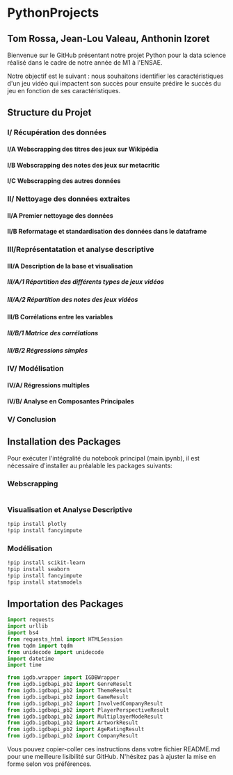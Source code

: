 # PythonProjects
## Tom Rossa, Jean-Lou Valeau, Anthonin Izoret

Bienvenue sur le GitHub présentant notre projet Python pour la data science réalisé dans le cadre de notre année de M1 à l'ENSAE.

Notre objectif est le suivant : nous souhaitons identifier les caractéristiques d'un jeu vidéo qui impactent son succès pour ensuite prédire le succès du jeu en fonction de ses caractéristiques.

## Structure du Projet

### I/ Récupération des données 
####    I/A Webscrapping des titres des jeux sur Wikipédia 
####    I/B Webscrapping des notes des jeux sur metacritic 
####    I/C Webscrapping des autres données 

### II/ Nettoyage des données extraites
####    II/A Premier nettoyage des données 
####    II/B Reformatage et standardisation des données dans le dataframe 

### III/Représentatation et analyse descriptive  
####    III/A Description de la base et visualisation 
#####        III/A/1 Répartition des différents types de jeux vidéos 
#####        III/A/2 Répartition des notes des jeux vidéos
####    III/B Corrélations entre les variables 
#####        III/B/1 Matrice des corrélations 
#####        III/B/2 Régressions simples

### IV/ Modélisation
####    IV/A/ Régressions multiples
####    IV/B/ Analyse en Composantes Principales

### V/ Conclusion 


## Installation des Packages

Pour exécuter l'intégralité du notebook principal (main.ipynb), il est nécessaire d'installer au préalable les packages suivants:

### Webscrapping
```bash

```

### Visualisation et Analyse Descriptive
```bash
!pip install plotly
!pip install fancyimpute
```

### Modélisation
```bash
!pip install scikit-learn
!pip install seaborn
!pip install fancyimpute
!pip install statsmodels
```

## Importation des Packages

```python
import requests 
import urllib
import bs4
from requests_html import HTMLSession
from tqdm import tqdm
from unidecode import unidecode
import datetime
import time

from igdb.wrapper import IGDBWrapper
from igdb.igdbapi_pb2 import GenreResult
from igdb.igdbapi_pb2 import ThemeResult
from igdb.igdbapi_pb2 import GameResult
from igdb.igdbapi_pb2 import InvolvedCompanyResult
from igdb.igdbapi_pb2 import PlayerPerspectiveResult
from igdb.igdbapi_pb2 import MultiplayerModeResult
from igdb.igdbapi_pb2 import ArtworkResult
from igdb.igdbapi_pb2 import AgeRatingResult
from igdb.igdbapi_pb2 import CompanyResult
```

Vous pouvez copier-coller ces instructions dans votre fichier README.md pour une meilleure lisibilité sur GitHub. N'hésitez pas à ajuster la mise en forme selon vos préférences.

